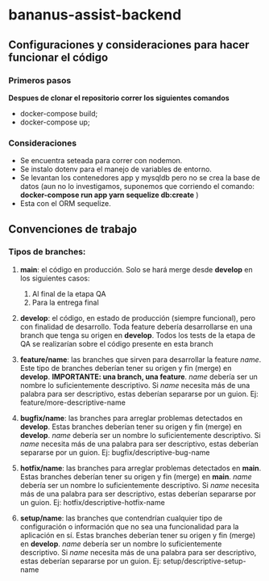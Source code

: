 # bananus-assist-backend

## Configuraciones y consideraciones para hacer funcionar el código

### Primeros pasos
**Despues de clonar el repositorio correr los siguientes comandos**
- docker-compose build;
- docker-compose up;

### Consideraciones

- Se encuentra seteada para correr con nodemon.
- Se instalo dotenv para el manejo de variables de entorno.
- Se levantan los contenedores app y mysqldb pero no se crea la base de datos (aun no lo investigamos, suponemos que corriendo el comando: **docker-compose run app yarn sequelize db:create** )
- Esta con el ORM sequelize.


## Convenciones de trabajo

### Tipos de branches:

1. **main**: el código en producción. Solo se hará merge desde **develop** en los siguientes casos:
    1. Al final de la etapa QA
    2. Para la entrega final

2. **develop**: el código, en estado de producción (siempre funcional), pero con finalidad de desarrollo. Toda feature debería desarrollarse en una branch que tenga su origen en **develop**. Todos los tests de la etapa de QA se realizarían sobre el código presente en esta branch

3. **feature/name**: las branches que sirven para desarrollar la feature *name*. Este tipo de branches deberían tener su origen y fin (merge) en **develop**. **IMPORTANTE: una branch, una feature**. *name* debería ser un nombre lo suficientemente descriptivo. Si *name* necesita más de una palabra para ser descriptivo, estas deberían separarse por un guion. Ej: feature/more-descriptive-name

4. **bugfix/name**: las branches para arreglar problemas detectados en **develop**. Estas branches deberían tener su origen y fin (merge) en **develop**. *name* debería ser un nombre lo suficientemente descriptivo. Si *name* necesita más de una palabra para ser descriptivo, estas deberían separarse por un guion. Ej: bugfix/descriptive-bug-name

5. **hotfix/name**: las branches para arreglar problemas detectados en **main**. Estas branches deberían tener su origen y fin (merge) en **main**. *name* debería ser un nombre lo suficientemente descriptivo. Si *name* necesita más de una palabra para ser descriptivo, estas deberían separarse por un guion. Ej: hotfix/descriptive-hotfix-name

6. **setup/name**: las branches que contendrían cualquier tipo de configuración o información que no sea una funcionalidad para la aplicación en sí. Estas branches deberían tener su origen y fin (merge) en **develop**. *name* debería ser un nombre lo suficientemente descriptivo. Si *name* necesita más de una palabra para ser descriptivo, estas deberían separarse por un guion. Ej: setup/descriptive-setup-name
